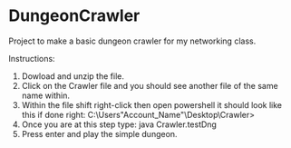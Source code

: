 # DungeonCrawler
Project to make a basic dungeon crawler for my networking class.

Instructions:
1. Dowload and unzip the file.
2. Click on the Crawler file and you should see another file of the same name within.
3. Within the file shift right-click then open powershell
it should look like this if done right: C:\Users\"Account_Name"\Desktop\Crawler>
4. Once you are at this step type: java Crawler.testDng       
5. Press enter and play the simple dungeon.
